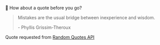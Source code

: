📣 How about a quote before you go?

> Mistakes are the usual bridge between inexperience and wisdom.
>
> <p>- Phyllis Grissim-Theroux</p>

Quote requested from [Random Quotes API](https://github.com/lukePeavey/quotable)
